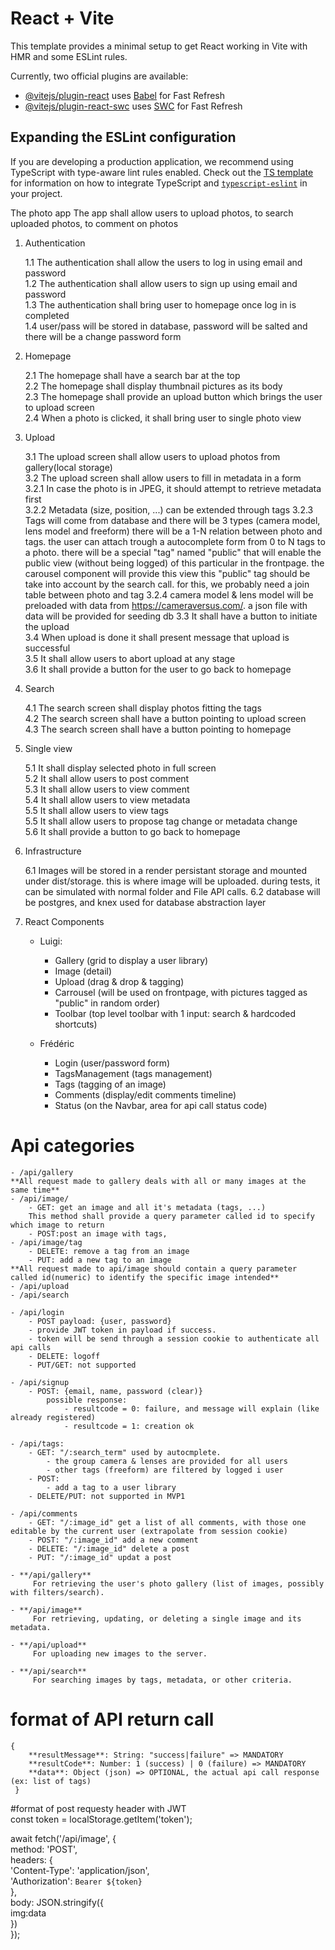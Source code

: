 # React + Vite

This template provides a minimal setup to get React working in Vite with HMR and some ESLint rules.

Currently, two official plugins are available:

- [@vitejs/plugin-react](https://github.com/vitejs/vite-plugin-react/blob/main/packages/plugin-react) uses [Babel](https://babeljs.io/) for Fast Refresh
- [@vitejs/plugin-react-swc](https://github.com/vitejs/vite-plugin-react/blob/main/packages/plugin-react-swc) uses [SWC](https://swc.rs/) for Fast Refresh

## Expanding the ESLint configuration

If you are developing a production application, we recommend using TypeScript with type-aware lint rules enabled. Check out the [TS template](https://github.com/vitejs/vite/tree/main/packages/create-vite/template-react-ts) for information on how to integrate TypeScript and [`typescript-eslint`](https://typescript-eslint.io) in your project.

The photo app The app shall allow users to upload photos, to search uploaded photos, to comment on photos


1. Authentication  

    1.1 The authentication shall allow the users to log in using email and password  
    1.2 The authentication shall allow users to sign up using email and password  
    1.3 The authentication shall bring user to homepage once log in is completed  
    1.4 user/pass will be stored in database, password will be salted and there will be a change password form

2. Homepage  

    2.1 The homepage shall have a search bar at the top  
    2.2 The homepage shall display thumbnail pictures as its body  
    2.3 The homepage shall provide an upload button which brings the user to upload screen  
    2.4 When a photo is clicked, it shall bring user to single photo view  
  
3. Upload  

    3.1 The upload screen shall allow users to upload photos from gallery(local storage)  
    3.2 The upload screen shall allow users to fill in metadata in a form  
    3.2.1 In case the photo is in JPEG, it should attempt to retrieve metadata first  
    3.2.2 Metadata (size, position, ...) can be extended through tags
    3.2.3 Tags will come from database and there will be 3 types (camera model, lens model and freeform) there will be a 1-N relation between photo and tags.
        the user can attach trough a autocomplete form from 0 to N tags to a photo.
        there will be a special "tag" named "public" that will enable the public view (without being logged) of this particular in the frontpage. 
        the carousel component will provide this view
        this "public" tag should be take into account by the search call.
        for this, we probably need a join table between photo and tag
    3.2.4 camera model & lens model will be preloaded with data from https://cameraversus.com/. a json file with data will be provided for seeding db
    3.3 It shall have a button to initiate the upload  
    3.4 When upload is done it shall present message that upload is successful  
    3.5 It shall allow users to abort upload at any stage  
    3.6 It shall provide a button for the user to go back to homepage
  
4. Search  

    4.1 The search screen shall display photos fitting the tags  
    4.2 The search screen shall have a button pointing to upload screen      
    4.3 The search screen shall have a button pointing to homepage  
  
5. Single view  

    5.1 It shall display selected photo in full screen  
    5.2 It shall allow users to post comment  
    5.3 It shall allow users to view comment  
    5.4 It shall allow users to view metadata  
    5.5 It shall allow users to view tags  
    5.5 It shall allow users to propose tag change or metadata change  
    5.6 It shall provide a button to go back to homepage  

6. Infrastructure

    6.1 Images will be stored in a render persistant storage and mounted under dist/storage. this is where image will be uploaded.
        during tests, it can be simulated with normal folder and File API calls.
    6.2 database will be postgres, and knex used for database abstraction layer


7. React Components  

    - Luigi:
        - Gallery (grid to display a user library)
        - Image (detail)
        - Upload (drag & drop & tagging)
        - Carrousel (will be used on frontpage, with pictures tagged as "public" in random order)
        - Toolbar (top level toolbar with 1 input: search & hardcoded shortcuts)

    - Frédéric
        - Login (user/password form)
        - TagsManagement (tags management)
        - Tags (tagging of an image)
        - Comments (display/edit comments timeline)
        - Status (on the Navbar, area for api call status code)


# Api categories
    - /api/gallery 
    **All request made to gallery deals with all or many images at the same time**  
    - /api/image/
        - GET: get an image and all it's metadata (tags, ...)  
        This method shall provide a query parameter called id to specify which image to return  
        - POST:post an image with tags,
    - /api/image/tag
        - DELETE: remove a tag from an image
        - PUT: add a new tag to an image
    **All request made to api/image should contain a query parameter called id(numeric) to identify the specific image intended**  
    - /api/upload
    - /api/search

    - /api/login
        - POST payload: {user, password}
        - provide JWT token in payload if success.
        - token will be send through a session cookie to authenticate all api calls
        - DELETE: logoff
        - PUT/GET: not supported

    - /api/signup
        - POST: {email, name, password (clear)}
            possible response: 
                - resultcode = 0: failure, and message will explain (like already registered)
                - resultcode = 1: creation ok

    - /api/tags: 
        - GET: "/:search_term" used by autocmplete. 
            - the group camera & lenses are provided for all users 
            - other tags (freeform) are filtered by logged i user
        - POST: 
            - add a tag to a user library
        - DELETE/PUT: not supported in MVP1

    - /api/comments
        - GET: "/:image_id" get a list of all comments, with those one editable by the current user (extrapolate from session cookie)
        - POST: "/:image_id" add a new comment
        - DELETE: "/:image_id" delete a post
        - PUT: "/:image_id" updat a post

    - **/api/gallery**  
         For retrieving the user's photo gallery (list of images, possibly with filters/search).

    - **/api/image**  
         For retrieving, updating, or deleting a single image and its metadata.

    - **/api/upload**  
         For uploading new images to the server.

    - **/api/search**  
         For searching images by tags, metadata, or other criteria.


# format of API return call 


```
{ 
    **resultMessage**: String: "success|failure" => MANDATORY
    **resultCode**: Number: 1 (success) | 0 (failure) => MANDATORY
    **data**: Object (json) => OPTIONAL, the actual api call response (ex: list of tags)
 }
```
#format of post requesty header with JWT  
const token = localStorage.getItem('token');  

await fetch('/api/image', {  
  method: 'POST',  
  headers: {  
    'Content-Type': 'application/json',  
    'Authorization': `Bearer ${token}`    
  },  
  body: JSON.stringify({  
    img:data  
  })  
});  
